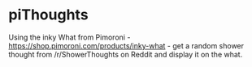 # piThoughts #

Using the inky What from Pimoroni - https://shop.pimoroni.com/products/inky-what - get a random shower thought from /r/ShowerThoughts on Reddit and display it on the what.
